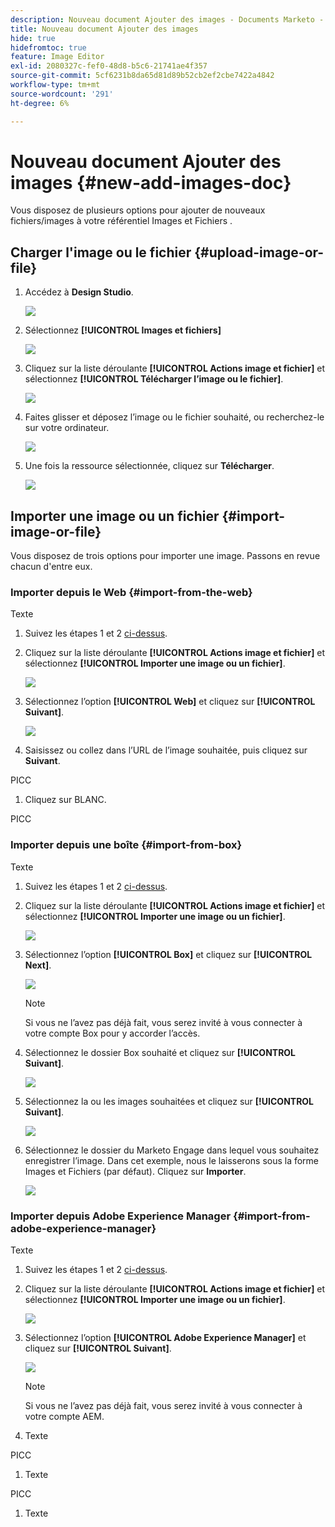 ```yaml
---
description: Nouveau document Ajouter des images - Documents Marketo - Documentation du produit
title: Nouveau document Ajouter des images
hide: true
hidefromtoc: true
feature: Image Editor
exl-id: 2080327c-fef0-48d8-b5c6-21741ae4f357
source-git-commit: 5cf6231b8da65d81d89b52cb2ef2cbe7422a4842
workflow-type: tm+mt
source-wordcount: '291'
ht-degree: 6%

---
```


# Nouveau document Ajouter des images {#new-add-images-doc}

Vous disposez de plusieurs options pour ajouter de nouveaux fichiers/images à votre référentiel Images et Fichiers .

## Charger l&#39;image ou le fichier {#upload-image-or-file}

1. Accédez à **Design Studio**.

   ![](assets/add-images-and-files-to-marketo-1.png)

1. Sélectionnez **[!UICONTROL Images et fichiers]**

   ![](assets/add-images-and-files-to-marketo-2.png)

1. Cliquez sur la liste déroulante **[!UICONTROL Actions image et fichier]** et sélectionnez **[!UICONTROL Télécharger l’image ou le fichier]**.

   ![](assets/add-images-and-files-to-marketo-3.png)

1. Faites glisser et déposez l’image ou le fichier souhaité, ou recherchez-le sur votre ordinateur.

   ![](assets/add-images-and-files-to-marketo-4.png)

1. Une fois la ressource sélectionnée, cliquez sur **Télécharger**.

   ![](assets/add-images-and-files-to-marketo-5.png)

## Importer une image ou un fichier {#import-image-or-file}

Vous disposez de trois options pour importer une image. Passons en revue chacun d&#39;entre eux.

### Importer depuis le Web {#import-from-the-web}

Texte

1. Suivez les étapes 1 et 2 [ci-dessus](#upload-image-or-file).

1. Cliquez sur la liste déroulante **[!UICONTROL Actions image et fichier]** et sélectionnez **[!UICONTROL Importer une image ou un fichier]**.

   ![](assets/add-images-and-files-to-marketo-6.png)

1. Sélectionnez l’option **[!UICONTROL Web]** et cliquez sur **[!UICONTROL Suivant]**.

   ![](assets/add-images-and-files-to-marketo-7.png)

1. Saisissez ou collez dans l’URL de l’image souhaitée, puis cliquez sur **Suivant**.

PICC

1. Cliquez sur BLANC.

PICC

### Importer depuis une boîte {#import-from-box}

Texte

1. Suivez les étapes 1 et 2 [ci-dessus](#upload-image-or-file).

1. Cliquez sur la liste déroulante **[!UICONTROL Actions image et fichier]** et sélectionnez **[!UICONTROL Importer une image ou un fichier]**.

   ![](assets/add-images-and-files-to-marketo-10.png)

1. Sélectionnez l’option **[!UICONTROL Box]** et cliquez sur **[!UICONTROL Next]**.

   ![](assets/add-images-and-files-to-marketo-11.png)

   >[!NOTE]
   >
   >Si vous ne l’avez pas déjà fait, vous serez invité à vous connecter à votre compte Box pour y accorder l’accès.

1. Sélectionnez le dossier Box souhaité et cliquez sur **[!UICONTROL Suivant]**.

   ![](assets/add-images-and-files-to-marketo-12.png)

1. Sélectionnez la ou les images souhaitées et cliquez sur **[!UICONTROL Suivant]**.

   ![](assets/add-images-and-files-to-marketo-13.png)

1. Sélectionnez le dossier du Marketo Engage dans lequel vous souhaitez enregistrer l’image. Dans cet exemple, nous le laisserons sous la forme Images et Fichiers (par défaut). Cliquez sur **Importer**.

   ![](assets/add-images-and-files-to-marketo-14.png)

### Importer depuis Adobe Experience Manager {#import-from-adobe-experience-manager}

Texte

1. Suivez les étapes 1 et 2 [ci-dessus](#upload-image-or-file).

1. Cliquez sur la liste déroulante **[!UICONTROL Actions image et fichier]** et sélectionnez **[!UICONTROL Importer une image ou un fichier]**.

   ![](assets/add-images-and-files-to-marketo-15.png)

1. Sélectionnez l’option **[!UICONTROL Adobe Experience Manager]** et cliquez sur **[!UICONTROL Suivant]**.

   ![](assets/add-images-and-files-to-marketo-16.png)

   >[!NOTE]
   >
   >Si vous ne l’avez pas déjà fait, vous serez invité à vous connecter à votre compte AEM.

1. Texte

PICC

1. Texte

PICC

1. Texte
